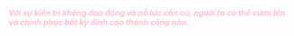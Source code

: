 <span style="color:pink; font-weight: bold; font-style: italic;">
Với sự kiên trì không dao động và nỗ lực cần cù,
người ta có thể vươn lên và chinh phục bất kỳ đỉnh cao thành công nào.
</span>
